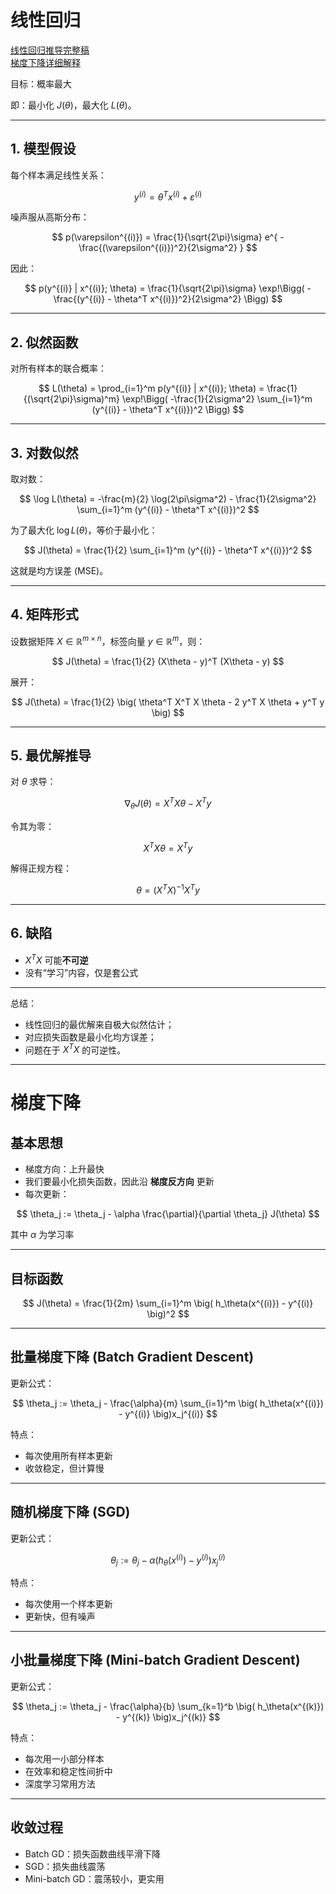 # 线性回归

[线性回归推导完整稿](https://github.com/new-tonAA/MachineLearningNotes/blob/main/1.%20Linear%20Regression/%E7%BA%BF%E6%80%A7%E5%9B%9E%E5%BD%92%E8%AF%A6%E7%BB%86%E6%8E%A8%E5%AF%BC.jpg)  
[梯度下降详细解释](https://github.com/new-tonAA/MachineLearningNotes/blob/main/1.%20Linear%20Regression/%E4%BB%80%E4%B9%88%E6%98%AF%E6%A2%AF%E5%BA%A6%E4%B8%8B%E9%99%8D.jpg)

目标：概率最大

即：最小化 $J(\theta)$，最大化 $L(\theta)$。

---

## 1. 模型假设

每个样本满足线性关系：

$$
y^{(i)} = \theta^T x^{(i)} + \varepsilon^{(i)}
$$

噪声服从高斯分布：

$$
p(\varepsilon^{(i)}) = \frac{1}{\sqrt{2\pi}\sigma} e^{ - \frac{(\varepsilon^{(i)})^2}{2\sigma^2} }
$$

因此：

$$
p(y^{(i)} | x^{(i)}; \theta) = \frac{1}{\sqrt{2\pi}\sigma} \exp!\Bigg( - \frac{(y^{(i)} - \theta^T x^{(i)})^2}{2\sigma^2} \Bigg)
$$

---

## 2. 似然函数

对所有样本的联合概率：

$$
L(\theta) = \prod_{i=1}^m p(y^{(i)} | x^{(i)}; \theta)
= \frac{1}{(\sqrt{2\pi}\sigma)^m} \exp!\Bigg( -\frac{1}{2\sigma^2} \sum_{i=1}^m (y^{(i)} - \theta^T x^{(i)})^2 \Bigg)
$$

---

## 3. 对数似然

取对数：

$$
\log L(\theta) = -\frac{m}{2} \log(2\pi\sigma^2) - \frac{1}{2\sigma^2} \sum_{i=1}^m (y^{(i)} - \theta^T x^{(i)})^2
$$

为了最大化 $\log L(\theta)$，等价于最小化：

$$
J(\theta) = \frac{1}{2} \sum_{i=1}^m (y^{(i)} - \theta^T x^{(i)})^2
$$

这就是均方误差 (MSE)。

---

## 4. 矩阵形式

设数据矩阵 $X \in \mathbb{R}^{m \times n}$，标签向量 $y \in \mathbb{R}^m$，则：

$$
J(\theta) = \frac{1}{2} (X\theta - y)^T (X\theta - y)
$$

展开：

$$
J(\theta) = \frac{1}{2} \big( \theta^T X^T X \theta - 2 y^T X \theta + y^T y \big)
$$

---

## 5. 最优解推导

对 $\theta$ 求导：

$$
\nabla_\theta J(\theta) = X^T X \theta - X^T y
$$

令其为零：

$$
X^T X \theta = X^T y
$$

解得正规方程：

$$
\theta = (X^T X)^{-1} X^T y
$$

---

## 6. 缺陷

* $X^T X$ 可能**不可逆**
* 没有“学习”内容，仅是套公式

---

总结：

* 线性回归的最优解来自极大似然估计；
* 对应损失函数是最小化均方误差；
* 问题在于 $X^T X$ 的可逆性。

---

# 梯度下降

## 基本思想

* 梯度方向：上升最快
* 我们要最小化损失函数，因此沿 **梯度反方向** 更新
* 每次更新：

$$
\theta_j := \theta_j - \alpha \frac{\partial}{\partial \theta_j} J(\theta)
$$

  其中 $\alpha$ 为学习率

---

## 目标函数

$$
J(\theta) = \frac{1}{2m} \sum_{i=1}^m \big( h_\theta(x^{(i)}) - y^{(i)} \big)^2
$$

---

## 批量梯度下降 (Batch Gradient Descent)

更新公式：

$$
\theta_j := \theta_j - \frac{\alpha}{m} \sum_{i=1}^m \big( h_\theta(x^{(i)}) - y^{(i)} \big)x_j^{(i)}
$$

特点：

* 每次使用所有样本更新
* 收敛稳定，但计算慢

---

## 随机梯度下降 (SGD)

更新公式：

$$
\theta_j := \theta_j - \alpha \big( h_\theta(x^{(i)}) - y^{(i)} \big)x_j^{(i)}
$$

特点：

* 每次使用一个样本更新
* 更新快，但有噪声

---

## 小批量梯度下降 (Mini-batch Gradient Descent)

更新公式：

$$
\theta_j := \theta_j - \frac{\alpha}{b} \sum_{k=1}^b \big( h_\theta(x^{(k)}) - y^{(k)} \big)x_j^{(k)}
$$

特点：

* 每次用一小部分样本
* 在效率和稳定性间折中
* 深度学习常用方法

---

## 收敛过程

* Batch GD：损失函数曲线平滑下降
* SGD：损失曲线震荡
* Mini-batch GD：震荡较小，更实用

